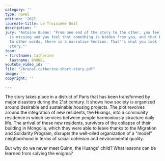 ```yaml
---
category: ''
type: novel
edition: '2021'
laureate-title: Le Troisième Oeil
description: ''
jury: 'Antoine Buéno: "From one end of the story to the other, you feel that something
  is missing and you feel that something is hidden from you, and that holds your attention.
  In other words, there is a narrative tension. That''s what you look for in a short
  story."'
team:
- firstname: Catherine
  lastname: BRUNEL
youtube_video_id: ''
file: "/brunel-catherine-short-story.pdf"
image: ''
copyright: ''

---
```

The story takes place in a district of Paris that has been transformed by major disasters during the 21st century. It shows how society is organized around desirable and sustainable housing projects. The plot revolves around the integration of new residents, the Huangs, into a community residence in which services between people harmoniously structure daily life. The arrival of these new residents, survivors of the collapse of their building in Mongolia, which they were able to leave thanks to the Migration and Solidarity Program, disrupts the well-oiled organization of a "model" neighborhood in terms of social cohesion and environmental quality. 

But why do we never meet Quinn, the Huangs' child? What lessons can be learned from solving the enigma?